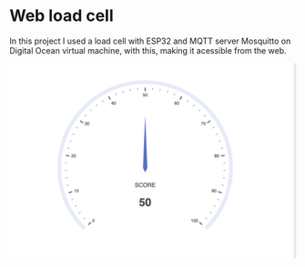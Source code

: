 # Web load cell

In this project I used a load cell with ESP32 and MQTT server Mosquitto on Digital Ocean virtual machine, with this, making it acessible from the web.

![](interface.png)


